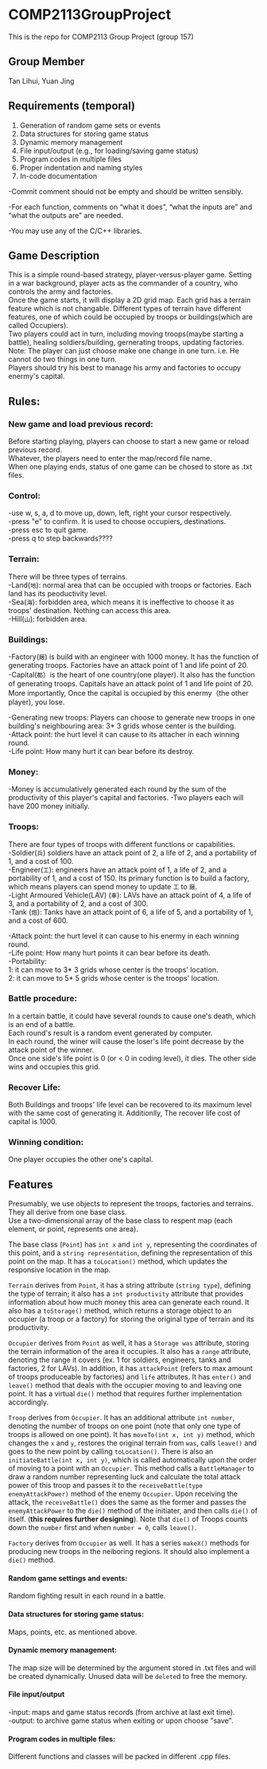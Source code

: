 # COMP2113GroupProject
This is the repo for COMP2113 Group Project (group 157)
## Group Member
Tan Lihui, Yuan Jing
## Requirements (temporal)
1. Generation of random game sets or events
2. Data structures for storing game status
3. Dynamic memory management
4. File input/output (e.g., for loading/saving game status)
5. Program codes in multiple files
6. Proper indentation and naming styles
7. In-code documentation

-Commit comment should not be empty and should be written sensibly.

-For each function, comments on “what it does”, “what the inputs are” and “what the outputs are” are needed.

-You may use any of the C/C++ libraries.
## Game Description
This is a simple round-based strategy, player-versus-player game. Setting in a war background, player acts as the commander of a country, who controls the army and factories.  
Once the game starts, it will display a 2D grid map. Each grid has a terrain feature which is not changable. Different types of terrain have different features, one of which could be occupied by troops or buildings(which are called Occupiers).  
Two players could act in turn, including moving troops(maybe starting a battle), healing soldiers/building, gernerating troops, updating factories.  
Note: The player can just choose make one change in one turn. i.e. He cannot do two things in one turn.  
Players should try his best to manage his army and factories to occupy enermy's capital.

## Rules: 
### New game and load previous record:  
Before starting playing, players can choose to start a new game or reload previous record.  
Whatever, the players need to enter the map/record file name.  
When one playing ends, status of one game can be chosed to store as .txt files.  

### Control:
-use w, s, a, d to move up, down, left, right your cursor respectively.  
-press "e" to confirm. It is used to choose occupiers, destinations.  
-press esc to quit game.  
-press q to step backwards????

### Terrain:
There will be three types of terrains.   
-Land(`地`): normal area that can be occupied with troops or factories. Each land has its peoductivity level.  
-Sea(`海`): forbidden area, which means it is ineffective to choose it as troops' destination. Nothing can access this area.  
-Hill(`山`): forbidden area.  


### Buildings:
-Factory(`厰`) is build with an engineer with 1000 money. It has the function of generating troops. Factories have an attack point of 1 and life point of 20.  
-Capital(`都`）is the heart of one country(one player). It also has the function of generating troops. Capitals have an attack point of 1 and life point of 20. More importantly, Once the capital is occupied by this enermy（the other player), you lose.  

-Generating new troops: Players can choose to generate new troops in one building's neighbouring area: 3* 3 grids whose center is the building.  
-Attack point: the hurt level it can cause to its attacher in each winning round.  
-Life point: How many hurt it can bear before its destroy. 

### Money:
-Money is accumulatively generated each round by the sum of the productivity of this player's capital and factories. 
-Two players each will have 200 money initially.  

### Troops:
There are four types of troops with different functions or capabilities.  
-Soldier(`兵`) soldiers have an attack point of 2, a life of 2, and a portability of 1, and a cost of 100.  
-Engineer(`工`): engineers have an attack point of 1, a life of 2, and a portability of 1, and a cost of 150. Its primary function is to build a factory, which means players can spend money to update `工` to `厰`.  
-Light Armoured Vehicle(LAV) (`車`): LAVs have an attack point of 4, a life of 3, and a portability of 2, and a cost of 300.  
-Tank (`炮`): Tanks have an attack point of 6, a life of 5, and a portability of 1, and a cost of 600. 
 
-Attack point: the hurt level it can cause to his enermy in each winning round.  
-Life point: How many hurt points it can bear before its death.  
-Portability:  
1: it can move to 3* 3 grids whose center is the troops' location.  
2: it can move to 5* 5 grids whose center is the troops' location.

### Battle procedure:
In a certain battle, it could have several rounds to cause one's death, which is an end of a battle.  
Each round's result is a random event generated by computer.  
In each round, the winer will cause the loser's life point decrease by the attack point of the winner.  
Once one side's life point is 0 (or < 0 in coding level), it dies. The other side wins and occupies this grid.

### Recover Life:
Both Buildings and troops' life level can be recovered to its maximum level with the same cost of generating it. Additionlly, The recover life cost of capital is 1000.

### Winning condition:
One player occupies the other one's capital.

## Features
Presumably, we use objects to represent the troops, factories and terrains. They all derive from one base class.  
Use a two-dimensional array of the base class to respent map (each element, or point, represents one area).  

The base class (`Point`) has `int x` and `int y`, representing the coordinates of this point, and a `string representation`, defining the representation of this point on the map. It has a `toLocation()` method, which updates the responsive location in the map.  

`Terrain` derives from `Point`, it has a string attribute (`string type`), defining the type of terrain; it also has a `int productivity` attribute that provides information about how much money this area can generate each round. It also has a `toStorage()` method, which returns a storage object to an occupier (a troop or a factory) for storing the original type of terrain and its productivity.  

`Occupier` derives from `Point` as well, it has a `Storage was` attribute, storing the terrain information of the area it occupies. It also has a `range` attribute, denoting the range it covers (ex. 1 for soldiers, engineers, tanks and factories, 2 for LAVs). In addition, it has `attackPoint` (refers to max amount of troops produceable by factories) and `life` attributes. It has `enter()` and `leave()` method that deals with the occupier moving to and leaving one point. It has a virtual `die()` method that requires further implementation accordingly.  

`Troop` derives from `Occupier`. It has an additional attribute `int number`, denoting the number of troops on one point (note that only one type of troops is allowed on one point). It has `moveTo(int x, int y)` method, which changes the `x` and `y`, restores the original terrain from `was`, calls `leave()` and goes to the new point by calling `toLocation()`. There is also an `initiateBattle(int x, int y)`, which is called automatically upon the order of moving to a point with an `Occupier`. This method calls a `BattleManager` to draw a random number representing luck and calculate the total attack power of this troop and passes it to the `receiveBattle(type enemyAttackPower)` method of the enemy `Occupier`. Upon receiving the attack, the `receiveBattle()` does the same as the former and passes the `enemyAttackPower` to the `die()` method of the initiater, and then calls `die()` of itself. (**this requires further designing**). Note that `die()` of Troops counts down the `number` first and when `number = 0`, calls `leave()`.  

`Factory` derives from `Occupier` as well. It has a series `makeX()` methods for producing new troops in the neiboring regions. It should also implement a `die()` method.  

#### Random game settings and events:
Random fighting result in each round in a battle. 

#### Data structures for storing game status: 
Maps, points, etc. as mentioned above.  

#### Dynamic memory management: 
The map size will be determined by the argument stored in .txt files and will be created dynamically. 
Unused data will be `delete`d to free the memory. 

#### File input/output
-input: maps and game status records (from archive at last exit time).  
-output: to archive game status when exiting or upon choose "save".  

#### Program codes in multiple files: 
Different functions and classes will be packed in different .cpp files. 
